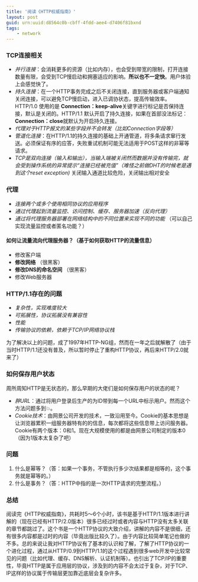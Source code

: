 ```yaml
---
title: '阅读《HTTP权威指南》'
layout: post
guid: urn:uuid:d8564c0b-cbff-4fdd-aee4-d7406f81bxnd
tags:
    - network
---
```


### TCP连接相关

 - *并行连接*：会消耗更多的资源（比如内存），也会受到带宽的限制，打开连接数量有限，会受到TCP慢启动和拥塞适应的影响。**所以也不一定快**。用户体验上会感觉快了。
 - *持久连接*：在一个HTTP事务完成之后不关闭连接，直到服务器或客户端通知关闭连接，可以避免TCP慢启动，进入已调协状态，提高传输效率。HTTP/1.0 使用的是 **Connection：keep-alive**关键字进行标记是否保持连接，默认是关闭的。HTTP/1.1 默认开启了持久连接，如果在首部没法标记：**Connection：close**就默认为开启持久连接。
 - *代理对于HTTP报文的某些字段并不会转发（比如Connection字段等）*
 - *管道化连接*：在HTTP/1.1的持久连接的基础上开通管道，将多条请求窜行发送。必须保证有序的应答，失败重试机制可能无法适用于POST这样的非幂等请求。
 - *TCP是双向连接（输入和输出），当输入端被关闭然而数据并没有传输完，就会受到操作系统的异常提示“连接已经被充值”（难怪之前做DHT的时候老是遇到这个reset exception)* 关闭输入通道比较危险，关闭输出相对安全

### 代理

 - *连接两个或多个使用相同协议的应用程序*
 - *通过代理起到流量监控、访问控制、缓存、服务器加速（反向代理）*
 - *通过将代理服务器部署在网络结构中的不同位置来实现不同的功能* （可以自己实现流量监控或者匿名功能？）

#### 如何让流量流向代理服务器？（基于如何获取HTTP的流量信息）

  - 修改客户端
  - **修改网络** （很黑客）
  - **修改DNS的命名空间** （很黑客）
  - 修改Web服务器

### HTTP/1.1存在的问题

 - *复杂性，实现难度较大*
 - *可拓展性，协议拓展没有兼容性*
 - *性能*
 - *传输协议的依赖，依赖于TCP/IP网络协议栈*

为了解决以上的问题，成了1997年HTTP-NG组，然而在一年之后就解散了（由于当时HTTP/1.1还没有普及，所以暂时停止了重构HTTP协议，再后来HTTP/2.0就来了）

### 如何保存用户状态

周所周知HTTP是无状态的，那么早期的大佬们是如何保存用户的状态的呢？

 - *胖URL*：通过将用户登录后生产的为ID带到每一个URL中标示用户。然而这个方法问题多到💥。
 - *Cookie技术*：由网景公司开发的技术，一致沿用至今。Cookie的基本思想是让浏览器累积一组服务器特有的的信息，每次都将这些信息带上访问服务器。Cookie有两个版本：0和1。现在大规模使用的都是由网景公司制定的版本0（因为1版本太复杂了吧）
 


### 问题

 1. 什么是幂等？（答：如果一个事务，不管执行多少次结果都是相等的，这个事务就是幂等的。）
 2. 什么是事务？（答：HTTP中指的是一次HTTP请求的完整流程。）

### 总结

  阅读完《HTTP权威指南》，共耗时5～6个小时，该书是基于HTTP/1.1版本进行讲解的（现在已经有HTTP/2.0版本）很多已经过时或者内容与HTTP没有太多关联的章节都跳过了。这个书是一个HTTP协议的大致介绍，讲解的内容不是很细，还有很多内容都是过时的内容（毕竟出版比较久了）。由于内容比较简单笔记也做的不多。总的来说让我对HTTP协议有了基本的认识和了解，了解了HTTP协议的一个进化过程，通过从HTTP/0.9到HTTP/1.1的这个过程遇到很多web开发中比较常见的问题（比如代理、缓存、DNS解析、认证机制等）。也引出了TCP/IP的重要性，毕竟HTTP是属于应用层的协议，涉及到的内容不会太过于复杂，对于TCP、IP这样的协议属于传输层更加靠近底层会复杂许多。